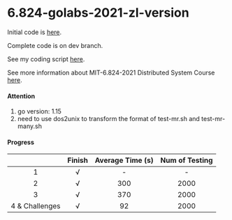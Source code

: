 # 6.824-golabs-2021-zl-version
Initial code is [here](https://github.com/flyrzl/6.824-golabs-2021).

Complete code is on dev branch.

See my coding script [here](https://github.com/flyrzl/6.824-2021-golabs-Finished/blob/master/%E7%BC%96%E7%A8%8B%E6%89%8B%E6%9C%AD.md). 

See more information about MIT-6.824-2021 Distributed System Course [here](https://pdos.csail.mit.edu/6.824/schedule.html).

#### Attention
1. go version: 1.15
2. need to use dos2unix to transform the format of test-mr.sh and test-mr-many.sh

#### Progress
|  | Finish | Average Time (s) | Num of Testing |
| :-----: | :----: | :----: | :----: |
| 1| √ | - | - |
| 2 | √ | 300 | 2000 |
| 3 | √ | 370 | 2000 |
| 4 & Challenges | √ | 92 | 2000|
